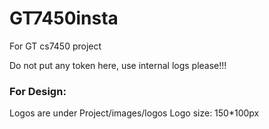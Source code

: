 # GT7450insta
For GT cs7450 project

Do not put any token here, use internal logs please!!!


### For Design:

Logos are under Project/images/logos
Logo size: 150*100px